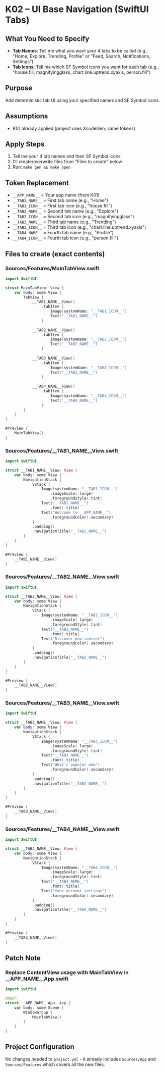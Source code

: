 # K02 – UI Base Navigation (SwiftUI Tabs)

## What You Need to Specify
- **Tab Names**: Tell me what you want your 4 tabs to be called (e.g., "Home, Explore, Trending, Profile" or "Feed, Search, Notifications, Settings")
- **Tab Icons**: Tell me which SF Symbol icons you want for each tab (e.g., "house.fill, magnifyingglass, chart.line.uptrend.xyaxis, person.fill")

## Purpose
Add deterministic tab UI using your specified names and SF Symbol icons.

## Assumptions
- K01 already applied (project uses XcodeGen; same tokens)

## Apply Steps
1. Tell me your 4 tab names and their SF Symbol icons
2. I'll create/overwrite files from "Files to create" below
3. Run: `make gen && make open`

## Token Replacement
- `__APP_NAME__` = Your app name (from K01)
- `__TAB1_NAME__` = First tab name (e.g., "Home")
- `__TAB1_ICON__` = First tab icon (e.g., "house.fill")
- `__TAB2_NAME__` = Second tab name (e.g., "Explore")
- `__TAB2_ICON__` = Second tab icon (e.g., "magnifyingglass")
- `__TAB3_NAME__` = Third tab name (e.g., "Trending")
- `__TAB3_ICON__` = Third tab icon (e.g., "chart.line.uptrend.xyaxis")
- `__TAB4_NAME__` = Fourth tab name (e.g., "Profile")
- `__TAB4_ICON__` = Fourth tab icon (e.g., "person.fill")

## Files to create (exact contents)

### Sources/Features/MainTabView.swift
```swift
import SwiftUI

struct MainTabView: View {
    var body: some View {
        TabView {
            __TAB1_NAME__View()
                .tabItem {
                    Image(systemName: "__TAB1_ICON__")
                    Text("__TAB1_NAME__")
                }
            
            __TAB2_NAME__View()
                .tabItem {
                    Image(systemName: "__TAB2_ICON__")
                    Text("__TAB2_NAME__")
                }
            
            __TAB3_NAME__View()
                .tabItem {
                    Image(systemName: "__TAB3_ICON__")
                    Text("__TAB3_NAME__")
                }
            
            __TAB4_NAME__View()
                .tabItem {
                    Image(systemName: "__TAB4_ICON__")
                    Text("__TAB4_NAME__")
                }
        }
    }
}

#Preview {
    MainTabView()
}
```

### Sources/Features/__TAB1_NAME__View.swift
```swift
import SwiftUI

struct __TAB1_NAME__View: View {
    var body: some View {
        NavigationStack {
            VStack {
                Image(systemName: "__TAB1_ICON__")
                    .imageScale(.large)
                    .foregroundStyle(.tint)
                Text("__TAB1_NAME__")
                    .font(.title)
                Text("Welcome to __APP_NAME__")
                    .foregroundColor(.secondary)
            }
            .padding()
            .navigationTitle("__TAB1_NAME__")
        }
    }
}

#Preview {
    __TAB1_NAME__View()
}
```

### Sources/Features/__TAB2_NAME__View.swift
```swift
import SwiftUI

struct __TAB2_NAME__View: View {
    var body: some View {
        NavigationStack {
            VStack {
                Image(systemName: "__TAB2_ICON__")
                    .imageScale(.large)
                    .foregroundStyle(.tint)
                Text("__TAB2_NAME__")
                    .font(.title)
                Text("Discover new content")
                    .foregroundColor(.secondary)
            }
            .padding()
            .navigationTitle("__TAB2_NAME__")
        }
    }
}

#Preview {
    __TAB2_NAME__View()
}
```

### Sources/Features/__TAB3_NAME__View.swift
```swift
import SwiftUI

struct __TAB3_NAME__View: View {
    var body: some View {
        NavigationStack {
            VStack {
                Image(systemName: "__TAB3_ICON__")
                    .imageScale(.large)
                    .foregroundStyle(.tint)
                Text("__TAB3_NAME__")
                    .font(.title)
                Text("What's popular now")
                    .foregroundColor(.secondary)
            }
            .padding()
            .navigationTitle("__TAB3_NAME__")
        }
    }
}

#Preview {
    __TAB3_NAME__View()
}
```

### Sources/Features/__TAB4_NAME__View.swift
```swift
import SwiftUI

struct __TAB4_NAME__View: View {
    var body: some View {
        NavigationStack {
            VStack {
                Image(systemName: "__TAB4_ICON__")
                    .imageScale(.large)
                    .foregroundStyle(.tint)
                Text("__TAB4_NAME__")
                    .font(.title)
                Text("Your account settings")
                    .foregroundColor(.secondary)
            }
            .padding()
            .navigationTitle("__TAB4_NAME__")
        }
    }
}

#Preview {
    __TAB4_NAME__View()
}
```

## Patch Note

### Replace ContentView usage with MainTabView in __APP_NAME__App.swift
```swift
import SwiftUI

@main
struct __APP_NAME__App: App {
    var body: some Scene {
        WindowGroup {
            MainTabView()
        }
    }
}
```

## Project Configuration
No changes needed to `project.yml` - it already includes `Sources/App` and `Sources/Features` which covers all the new files.
